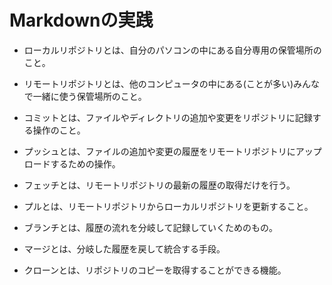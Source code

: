 # Markdownの実践

- ローカルリポジトリとは、自分のパソコンの中にある自分専用の保管場所のこと。

- リモートリポジトリとは、他のコンピュータの中にある(ことが多い)みんなで一緒に使う保管場所のこと。

- コミットとは、ファイルやディレクトリの追加や変更をリポジトリに記録する操作のこと。

- プッシュとは、ファイルの追加や変更の履歴をリモートリポジトリにアップロードするための操作。

- フェッチとは、リモートリポジトリの最新の履歴の取得だけを行う。

- プルとは、リモートリポジトリからローカルリポジトリを更新すること。

- ブランチとは、履歴の流れを分岐して記録していくためのもの。

- マージとは、分岐した履歴を戻して統合する手段。

- クローンとは、リポジトリのコピーを取得することができる機能。